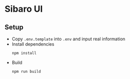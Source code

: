# Sibaro UI

## Setup

- Copy `.env.template` into `.env` and input real information
- Install dependencies
  ```bash
  npm install
  ```
- Build
  ```bash
  npm run build
  ```